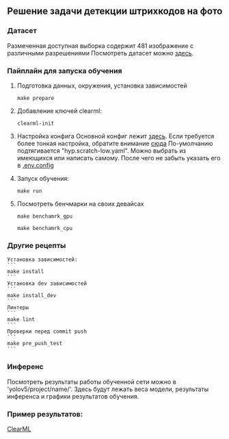 ## Решение задачи детекции штрихкодов на фото

### Датасет

Размеченная доступная выборка содержит 481 изображение с различными разрешениями
Посмотреть датасет можно [здесь](https://disk.yandex.ru/d/pRFNuxLQUZcDDg).

### Пайплайн для запуска обучения

1. Подготовка данных, окружения, установка зависимостей
    ```
    make prepare
    ```

2. Добавление ключей clearml:
    ```
    clearml-init
    ```

3. Настройка конфига
    Основной конфиг лежит [здесь](configs/.env.config).
    Если требуется более тонкая настройка, обратите внимание [сюда](yolov5/data/hyps/)
    По-умолчанию подтягивается "hyp.scratch-low.yaml". Можно выбрать из имеющихся
    или написать самому. После чего не забыть указать его в [.env.config](configs/.env.config)

4. Запуск обучения:
    ```
    make run
    ```
5. Посмотреть бенчмарки на своих девайсах
    ```
    make benchamrk_gpu
    ```
    ```
    make benchamrk_cpu
    ```
### Другие рецепты

    Установка зависимостей:
    ```
    make install
    ```
    Установка dev зависимостей
    ```
    make install_dev
    ```
    Линтеры
    ```
    make lint
    ```
    Проверки перед commit push
    ```
    make pre_push_test
    ```

### Инференс

Посмотреть результаты работы обученной сети можно в 'yolov5/project/name/'.
Здесь будут лежать веса модели, результаты инференса и графики результатов обучения.


### Пример результатов:
[ClearML](https://app.clear.ml/projects/a2b7fd2e7dbf441fae7cb1ce190fd982/experiments/dc798fa0453846dfad4b963ddc75e77a/output/execution)

